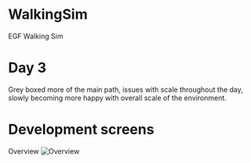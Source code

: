 # WalkingSim
EGF Walking Sim


# Day 3
Grey boxed more of the main path, issues with scale throughout the day, slowly becoming more happy with overall scale of the environment.

# Development screens

Overview
![Overview](https://i.imgur.com/Rf0zd7j.png)

